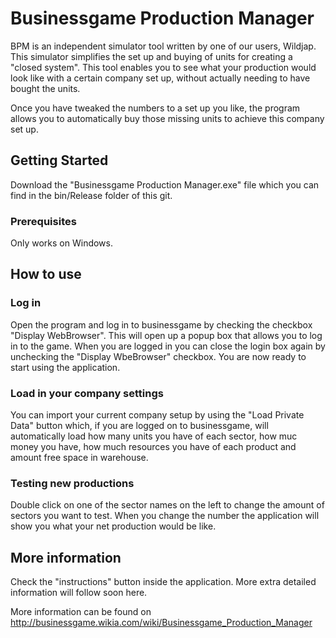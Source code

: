 # Businessgame Production Manager

BPM is an independent simulator tool written by one of our users, Wildjap. This simulator simplifies the set up and buying of units for creating a "closed system". This tool enables you to see what your production would look like with a certain company set up, without actually needing to have bought the units.

Once you have tweaked the numbers to a set up you like, the program allows you to automatically buy those missing units to achieve this company set up.

## Getting Started

Download the "Businessgame Production Manager.exe" file which you can find in the bin/Release folder of this git.

### Prerequisites

Only works on Windows.

## How to use

### Log in

Open the program and log in to businessgame by checking the checkbox "Display WebBrowser". This will open up a popup box that allows you to log in to the game. When you are logged in you can close the login box again by unchecking the "Display WbeBrowser" checkbox. You are now ready to start using the application.

### Load in your company settings

You can import your current company setup by using the "Load Private Data" button which, if you are logged on to businessgame, will automatically load how many units you have of each sector, how muc money you have, how much resources you have of each product and amount free space in warehouse.

### Testing new productions

Double click on one of the sector names on the left to change the amount of sectors you want to test. When you change the number the application will show you what your net production would be like.

## More information

Check the "instructions" button inside the application. More extra detailed information will follow soon here.

More information can be found on http://businessgame.wikia.com/wiki/Businessgame_Production_Manager
